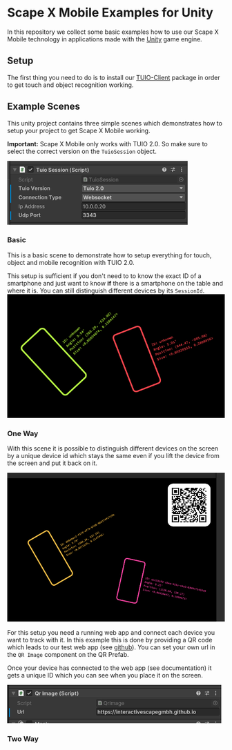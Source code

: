 # Scape X Mobile Examples for Unity

In this repository we collect some basic examples how to use our Scape X Mobile technology in applications made with the [Unity](https://unity.com) game engine.

## Setup

The first thing you need to do is to install our [TUIO-Client](https://github.com/InteractiveScapeGmbH/TuioUnityClient) package in order to get touch and object recognition working. 

## Example Scenes

This unity project contains three simple scenes which demonstrates how to setup your project to get Scape X Mobile working.

**Important:** Scape X Mobile only works with TUIO 2.0. So make sure to select the correct version on the `TuioSession` object.

![](documentation/session-20.png)

### Basic

This is a basic scene to demonstrate how to setup everything for touch, object and mobile recognition with TUIO 2.0. 

This setup is sufficient if you don't need to to know the exact ID of a smartphone and just want to know **if** there is a smartphone on the table and where it is. You can still distinguish different devices by its `SessionId`.
![](documentation/basic-viewport.png)


### One Way

With this scene it is possible to distinguish different devices on the screen by a unique device id which stays the same even if you lift the device from the screen and put it back on it. 

![](documentation/one-way-viewport.png)

For this setup you need a running web app and connect each device you want to track with it. In this example this is done by providing a QR code which leads to our test web app (see [github](https://github.com/InteractiveScapeGmbH/InteractiveScapeGmbH.github.io/)). You can set your own url in the `QR Image` component on the QR Prefab.

Once your device has connected to the web app (see documentation) it gets a unique ID which you can see when you place it on the screen.

![](documentation/qr-code.png)


### Two Way




